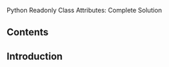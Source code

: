 Python Readonly Class Attributes: Complete Solution[](title)

## Contents[](notoc)

[](toc)

## Introduction

